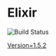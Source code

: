 # Elixir

![Build Status](https://travis-ci.org/cyber-dojo-languages/elixir.svg?branch=master)

[Version=1.5.2](https://github.com/cyber-dojo-languages/elixir/blob/master/check_version.sh)